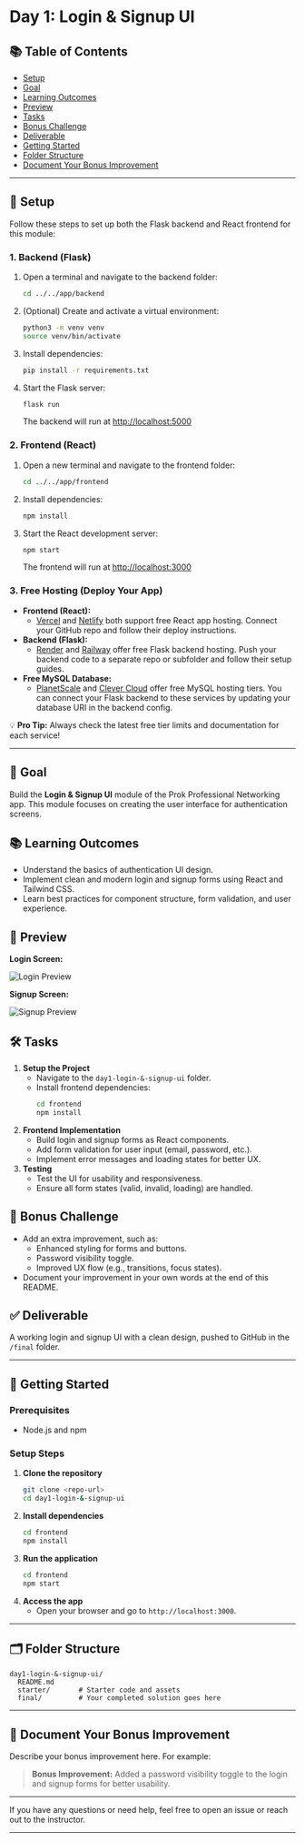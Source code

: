 # Day 1: Login & Signup UI

## 📚 Table of Contents

- [Setup](#setup)
- [Goal](#-goal)
- [Learning Outcomes](#-learning-outcomes)
- [Preview](#-preview)
- [Tasks](#-tasks)
- [Bonus Challenge](#-bonus-challenge)
- [Deliverable](#-deliverable)
- [Getting Started](#-getting-started)
- [Folder Structure](#-folder-structure)
- [Document Your Bonus Improvement](#-document-your-bonus-improvement)

---

## 🚀 Setup

Follow these steps to set up both the Flask backend and React frontend for this module:

### 1. Backend (Flask)

1. Open a terminal and navigate to the backend folder:
   ```bash
   cd ../../app/backend
   ```
2. (Optional) Create and activate a virtual environment:
   ```bash
   python3 -m venv venv
   source venv/bin/activate
   ```
3. Install dependencies:
   ```bash
   pip install -r requirements.txt
   ```
4. Start the Flask server:
   ```bash
   flask run
   ```
   The backend will run at [http://localhost:5000](http://localhost:5000)

### 2. Frontend (React)

1. Open a new terminal and navigate to the frontend folder:
   ```bash
   cd ../../app/frontend
   ```
2. Install dependencies:
   ```bash
   npm install
   ```
3. Start the React development server:
   ```bash
   npm start
   ```
   The frontend will run at [http://localhost:3000](http://localhost:3000)

### 3. Free Hosting (Deploy Your App)

- **Frontend (React):**
  - [Vercel](https://vercel.com/) and [Netlify](https://www.netlify.com/) both support free React app hosting. Connect your GitHub repo and follow their deploy instructions.
- **Backend (Flask):**
  - [Render](https://render.com/) and [Railway](https://railway.app/) offer free Flask backend hosting. Push your backend code to a separate repo or subfolder and follow their setup guides.
- **Free MySQL Database:**
  - [PlanetScale](https://planetscale.com/) and [Clever Cloud](https://www.clever-cloud.com/) offer free MySQL hosting tiers. You can connect your Flask backend to these services by updating your database URI in the backend config.

💡 **Pro Tip:** Always check the latest free tier limits and documentation for each service!

---

## 🎯 Goal

Build the **Login & Signup UI** module of the Prok Professional Networking app. This module focuses on creating the user interface for authentication screens.

## 📚 Learning Outcomes

- Understand the basics of authentication UI design.
- Implement clean and modern login and signup forms using React and Tailwind CSS.
- Learn best practices for component structure, form validation, and user experience.

## 📸 Preview

**Login Screen:**

![Login Preview](./Login.png)

**Signup Screen:**

![Signup Preview](./Signup.png) 

## 🛠️ Tasks

1. **Setup the Project**
   - Navigate to the `day1-login-&-signup-ui` folder.
   - Install frontend dependencies:
     ```bash
     cd frontend
     npm install
     ```
2. **Frontend Implementation**
   - Build login and signup forms as React components.
   - Add form validation for user input (email, password, etc.).
   - Implement error messages and loading states for better UX.
3. **Testing**
   - Test the UI for usability and responsiveness.
   - Ensure all form states (valid, invalid, loading) are handled.

## 🧪 Bonus Challenge

- Add an extra improvement, such as:
  - Enhanced styling for forms and buttons.
  - Password visibility toggle.
  - Improved UX flow (e.g., transitions, focus states).
- Document your improvement in your own words at the end of this README.

## ✅ Deliverable

A working login and signup UI with a clean design, pushed to GitHub in the `/final` folder.

---

## 🚀 Getting Started

### Prerequisites

- Node.js and npm

### Setup Steps

1. **Clone the repository**
   ```bash
   git clone <repo-url>
   cd day1-login-&-signup-ui
   ```
2. **Install dependencies**
   ```bash
   cd frontend
   npm install
   ```
3. **Run the application**
   ```bash
   cd frontend
   npm start
   ```
4. **Access the app**
   - Open your browser and go to `http://localhost:3000`.

---

## 🗂️ Folder Structure

```
day1-login-&-signup-ui/
  README.md
  starter/       # Starter code and assets
  final/         # Your completed solution goes here
```

---

## 📝 Document Your Bonus Improvement

Describe your bonus improvement here. For example:

> **Bonus Improvement:** Added a password visibility toggle to the login and signup forms for better usability.

---

If you have any questions or need help, feel free to open an issue or reach out to the instructor.

---

